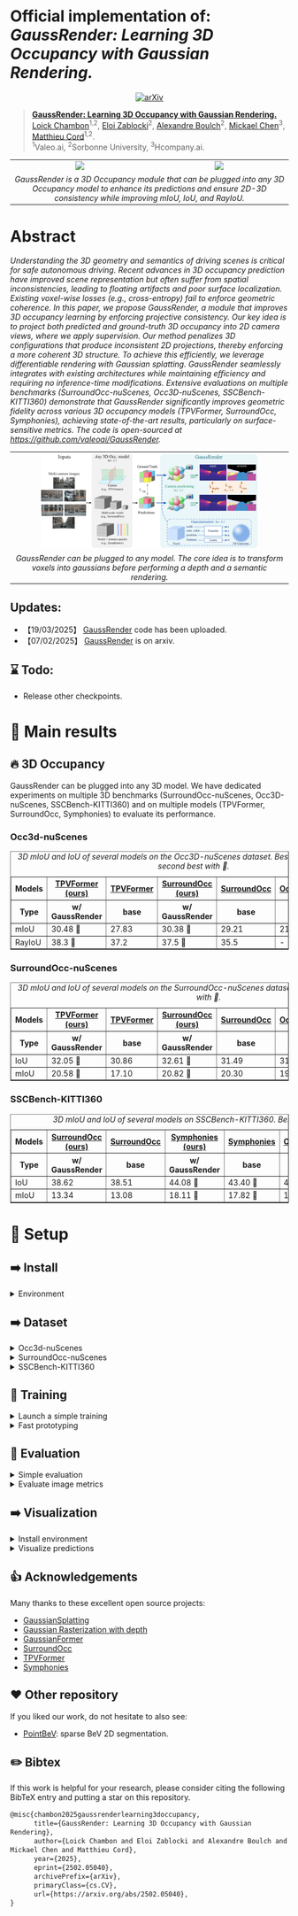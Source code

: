 # Official implementation of: *GaussRender: Learning 3D Occupancy with Gaussian Rendering.* 
<p align="center">
  <a href="https://arxiv.org/abs/2502.05040">
    <img src="https://img.shields.io/badge/arXiv-2502.05040-b31b1b.svg" alt="arXiv">
  </a>
</p>

> [**GaussRender: Learning 3D Occupancy with Gaussian Rendering.**](https://arxiv.org/abs/2502.05040)<br>
> [Loick Chambon](https://loickch.github.io/)<sup>1,2</sup>, [Eloi Zablocki](https://scholar.google.fr/citations?user=dOkbUmEAAAAJ&hl=fr)<sup>2</sup>, [Alexandre Boulch](https://boulch.eu/)<sup>2</sup>, [Mickael Chen](https://sites.google.com/view/mickaelchen/)<sup>3</sup>, [Matthieu Cord](https://cord.isir.upmc.fr/)<sup>1,2</sup>.<br> <sup>1</sup>Valeo.ai, <sup>2</sup>Sorbonne University, <sup>3</sup>Hcompany.ai.

<table>
  <tr>
    <td align="center" width="50%">
      <img src="asset/demo_scene_0003.gif" width="100%">
    </td>
    <td align="center" width="50%">
      <img src="asset/demo_scene_0013.gif" width="100%">
    </td>
  </tr>
  <tr>
    <td colspan="2" align="center">
      <em>GaussRender is a 3D Occupancy module that can be plugged into any 3D Occupancy model to enhance its predictions and ensure 2D-3D consistency while improving mIoU, IoU, and RayIoU.</em>
    </td>
  </tr>
</table>

# Abstract

*Understanding the 3D geometry and semantics of driving scenes is critical for safe autonomous driving. Recent advances in 3D occupancy prediction have improved scene representation but often suffer from spatial inconsistencies, leading to floating artifacts and poor surface localization. Existing voxel-wise losses (e.g., cross-entropy) fail to enforce geometric coherence. In this paper, we propose GaussRender, a module that improves 3D occupancy learning by enforcing projective consistency.  Our key idea is to project both predicted and ground-truth 3D occupancy into 2D camera views, where we apply supervision. Our method penalizes 3D configurations that produce inconsistent 2D projections, thereby enforcing a more coherent 3D structure. To achieve this efficiently, we leverage differentiable rendering with Gaussian splatting. GaussRender seamlessly integrates with existing architectures while maintaining efficiency and requiring no inference-time modifications. Extensive evaluations on multiple benchmarks (SurroundOcc-nuScenes, Occ3D-nuScenes, SSCBench-KITTI360) demonstrate that GaussRender significantly improves geometric fidelity across various 3D occupancy models (TPVFormer, SurroundOcc, Symphonies), achieving state-of-the-art results, particularly on surface-sensitive metrics. The code is open-sourced at https://github.com/valeoai/GaussRender.*


<table>
  <tr>
    <td align="center">
      <img src="asset/pipeline.png" width="80%">
    </td>
  </tr>
  <tr>
    <td align="center">
      <em>GaussRender can be plugged to any model. The core idea is to transform voxels into gaussians before performing a depth and a semantic rendering.</em>
    </td>
  </tr>
</table>

## Updates:
* 【19/03/2025】 [GaussRender](https://arxiv.org/abs/2502.05040) code has been uploaded.
* 【07/02/2025】 [GaussRender](https://arxiv.org/abs/2502.05040) is on arxiv.

## ⌛ Todo:
-  Release other checkpoints.

# 🚀 Main results

## 🔥 3D Occupancy
GaussRender can be plugged into any 3D model. We have dedicated experiments on multiple 3D benchmarks (SurroundOcc-nuScenes, Occ3D-nuScenes, SSCBench-KITTI360) and on multiple models (TPVFormer, SurroundOcc, Symphonies) to evaluate its performance.

### Occ3d-nuScenes

<div align="center">
<table border="1">
  <caption><i>3D mIoU and IoU of several models on the Occ3D-nuScenes dataset. Best result marked with 🥇, second best with 🥈.</i></caption>
    <tr>
        <th>Models</th>
        <th><a href="https://arxiv.org/abs/2502.05040">TPVFormer (ours) </a></th>
        <th><a href="https://arxiv.org/abs/2302.07817">TPVFormer </a></th>
        <th><a href="https://arxiv.org/abs/2502.05040">SurroundOcc (ours) </a></th>
        <th><a href="https://arxiv.org/abs/2303.09551">SurroundOcc </a></th>
        <th><a href="https://arxiv.org/abs/2304.05316">OccFormer</a></th>
        <th><a href="https://arxiv.org/abs/2309.09502">RenderOcc</a></th>
    </tr>
    <tr>
      <th> Type </th>
      <th> w/ GaussRender </th>
      <th> base </th>
      <th> w/ GaussRender </th>
      <th> base </th>
      <th> base </th>
      <th> base </th>
    </tr>
    <tr class="highlight-column">
        <td>mIoU</td>
        <td>30.48 🥇</td>
        <td>27.83</td>
        <td>30.38 🥈</td>
        <td>29.21</td>
        <td>21.93</td>
        <td>26.11</td>
    </tr>
    <tr class="highlight-column">
        <td>RayIoU</td>
        <td>38.3 🥇</td>
        <td>37.2</td>
        <td>37.5 🥈</td>
        <td>35.5</td>
        <td>-</td>
        <td>19.5</td>
    </tr>
</table>
</div>

### SurroundOcc-nuScenes

<div align="center">
<table border="1">
  <caption><i>3D mIoU and IoU of several models on the SurroundOcc-nuScenes dataset. Best marked with 🥇, second with 🥈.</i></caption>
    <tr>
        <th>Models</th>
        <th><a href="https://arxiv.org/abs/2502.05040">TPVFormer (ours) </a></th>
        <th><a href="https://arxiv.org/abs/2302.07817">TPVFormer </a></th>
        <th><a href="https://arxiv.org/abs/2502.05040">SurroundOcc (ours) </a></th>
        <th><a href="https://arxiv.org/abs/2303.09551">SurroundOcc </a></th>
        <th><a href="https://arxiv.org/abs/2304.05316">OccFormer</a></th>
        <th><a href="https://arxiv.org/abs/2412.04384">GaussianFormerv2</a></th>
    </tr>
    <tr>
      <th> Type </th>
      <th> w/ GaussRender </th>
      <th> base </th>
      <th> w/ GaussRender </th>
      <th> base </th>
      <th> base </th>
      <th> base </th>
    </tr>
    <tr class="highlight-column">
        <td>IoU</td>
        <td>32.05 🥈</td>
        <td>30.86</td>
        <td>32.61 🥇</td>
        <td>31.49</td>
        <td>31.39</td>
        <td>30.56</td>
    </tr>
    <tr class="highlight-column">
        <td>mIoU</td>
        <td>20.58 🥈</td>
        <td>17.10</td>
        <td>20.82 🥇</td>
        <td>20.30</td>
        <td>19.03</td>
        <td>20.02</td>
    </tr>
</table>
</div>

### SSCBench-KITTI360

<div align="center">
<table border="1">
  <caption><i>3D mIoU and IoU of several models on SSCBench-KITTI360. Best 🥇, second 🥈.</i></caption>
    <tr>
        <th>Models</th>
        <th><a href="https://arxiv.org/abs/2502.05040">SurroundOcc (ours) </a></th>
        <th><a href="https://arxiv.org/abs/2303.09551">SurroundOcc </a></th>
        <th><a href="https://arxiv.org/abs/2502.05040">Symphonies (ours) </a></th>
        <th><a href="https://arxiv.org/abs/2306.15670">Symphonies </a></th>
        <th><a href="https://arxiv.org/abs/2304.05316">OccFormer</a></th>
        <th><a href="https://arxiv.org/abs/2112.00726">MonoScene</a></th>
    </tr>
    <tr>
      <th> Type </th>
      <th> w/ GaussRender </th>
      <th> base </th>
      <th> w/ GaussRender </th>
      <th> base </th>
      <th> base </th>
      <th> base </th>
    </tr>
    <tr class="highlight-column">
        <td>IoU</td>
        <td>38.62</td>
        <td>38.51</td>
        <td>44.08 🥇</td>
        <td>43.40 🥈</td>
        <td>40.27</td>
        <td>37.87</td>
    </tr>
    <tr class="highlight-column">
        <td>mIoU</td>
        <td>13.34</td>
        <td>13.08</td>
        <td>18.11 🥇</td>
        <td>17.82 🥈</td>
        <td>13.81</td>
        <td>12.31</td>
    </tr>
</table>
</div>

# 🔨 Setup <a name="setup"></a>

## ➡️ Install
<details>
  <summary>Environment</summary>

```
# Create basic env
micromamba create -n gaussrender python=3.8.16 -y -c conda-forge
micromamba activate gaussrender

# Install torch
pip install torch==2.0.0 torchvision==0.15.1 --index-url https://download.pytorch.org/whl/cu118

# Install mmlibs.
pip install -U openmim
mim install mmcv==2.0.1
mim install mmdet==3.0.0
mim install "mmdet3d==1.1.1" 
mim install "mmsegmentation==1.0.0"

# Install other libraries
pip install uv
uv pip install pillow==8.4.0 typing_extensions==4.8.0 torchmetrics==0.9.3 timm==0.9.2
uv pip install spconv-cu118 einops ipykernel
uv pip install protobuf==4.25.3

# Compile extensions
cd extensions/diff-gaussian-rasterization
rm -r build dist
python setup.py build install
cd -
```
</details>

## ➡️ Dataset

<details>
  <summary> Occ3d-nuScenes</summary>

Follow instructions on the official repository [here]([url](https://github.com/Tsinghua-MARS-Lab/CVT-Occ/blob/main/docs/dataset.md)).

1. Download pickle files (cf. [here]([url](https://github.com/pmj110119/RenderOcc/blob/main/docs/prepare_datasets.md))):

You should have two pickle files: 'bevdetv2-nuscenes_infos_train.pkl' and 'bevdetv2-nuscenes_infos_val.pkl'.

2. Download annotations:
```bash
cd ./data/occ3d_nuscenes
wget -O gts.tar.gz https://drive.usercontent.google.com/download?id=17HubGsfioQr1d_39VwVPXelobAFo4Xqh&export=download&authuser=0&confirm=t&uuid=59c53966-3370-4393-b1f6-b35ad8ab45d4&at=AEz70l7o-wie2--xDlpvY0XGvAU3:1740048920248 
tar -xvzf gts.tar.gz
cd -
```

The folder should have the following structure:

```
./data
    - nuscenes
    - occ3d_nuscenes
        - bevdetv2-nuscenes_infos_train.pkl
        - bevdetv2-nuscenes_infos_val.pkl
        - gts
            - scene-*
```

</details>

<details>
  <summary> SurroundOcc-nuScenes</summary>

Follow the instructions on the official repository [here]([url](https://github.com/weiyithu/SurroundOcc/blob/main/docs/data.md)).

1. Download pickle files:
```
mkdir data/surroundocc_nuscenes
cd ./data/surroundocc_nuscenes/
wget -O nuscenes_infos_train_sweeps_occ.pkl https://cloud.tsinghua.edu.cn/d/bb96379a3e46442c8898/files/\?p\=%2Fnuscenes_infos_train_sweeps_occ.pkl\&dl\=1 
wget -O nuscenes_infos_val_sweeps_occ.pkl https://cloud.tsinghua.edu.cn/d/bb96379a3e46442c8898/files/?p=%2Fnuscenes_infos_val_sweeps_occ.pkl&dl=1
cd -
```

2. Download annotations:

```bash
cd ./data/surroundocc_nuscenes/
wget -O samples_train.zip https://cloud.tsinghua.edu.cn/seafhttp/files/92f71370-3686-44ab-814e-8af648ba01e6/train.zip
wget -O samples_val.zip https://cloud.tsinghua.edu.cn/seafhttp/files/0499c96e-2176-4f6c-b30a-968c81dd7bdd/val.zip
unzip samples_train.zip
unzip samples_val.zip
cd -
```

The folder should have the following structure:

```
./data
    - nuscenes
    - surroundocc_nuscenes
        - nuscenes_infos_train_sweeps_occ.pkl
        - nuscenes_infos_val_sweeps_occ.pkl
        - samples
            - *.pcd.bin.npy
```
</details>

<details>
  <summary> SSCBench-KITTI360</summary>

```bash
mkdir ./data/sscbench_kitti360
cd ./data/
for part in aa ab ac ad ae af ag ah ai aj; do
  wget "https://huggingface.co/datasets/ai4ce/SSCBench/resolve/main/sscbench-kitti/sscbench-kitti-part_${part}?download=true" -O "sscbench-kitti-part_${part}"
done
sudo cat *-part_* > combined.sqfs
sudo apt-get update && sudo apt-get install squashfs-tools 
unsquashfs combined.sqfs
mv squashfs-root/sscbench-kitti ./ 
cd -
```

</details>

## 🔄 Training
<details>
  <summary>Launch a simple training</summary>

To train a model, you need to specify the config file and the associated dataset. Config files are in the ./config folder.

For instance to train a TPVFormer model on the Occ3d-nuScenes dataset, run the following command:

```python
python train.py --dataset occ3d --py-config config/tpvformer/render.py --work-dir out/occ3d/tpv 
```
</details>

<details>
  <summary>Fast prototyping</summary>

To prototype, develop or debug a customized model, we can use the mini option (on nuScenes) to load 20% of the dataset. Note also that `--cfg-options` allows you to modify the mmcv configuration.

```python
python train.py --dataset occ3d --py-config config/tpvformer/render.py --work-dir out/debug --cfg-options train_dataset_config.is_mini=True val_dataset_config.is_mini=True
```
</details>

## 🔄 Evaluation

<details>
  <summary>Simple evaluation</summary>
To evaluate a trained model, use the following command:

```python
python eval.py --dataset occ3d --py-config config/tpvformer/render.py --work-dir out/eval/ --resume-from ckpts/final/occ3d_tpv_render.pth
```

Note that using the '--short' option you can perform a sanity-check evaluation on 100 data.
</details>

<details>
  <summary>Evaluate image metrics</summary>
If you want to evaluate image metrics, you should overwrite the camera strategy leading to this command:

```python
python eval.py --dataset occ3d --py-config config/tpvformer/render.py --work-dir out/eval/ --resume-from ckpts/final/occ3d_tpv_render.pth --cfg-options model.aggregator.render_kwargs.render_gt_mode=sensor model.aggregator.render_kwargs.cam_idx="[0,1,2,3,4,5]" model.aggregator.pre_render_kwargs.overwrite_opacity=True
```
Where 'sensor' means the sensor strategy, i.e sensor reference frame.
The argument 'overwrite_opacity' ensures that empty voxels have a 0 opacity.

To evaluate a base model add `--no-strict-state` to do not have conflicts when resuming the model.
</details>

## ➡️ Visualization
<details>
  <summary>Install environment</summary>
To avoid conflict with the existing environment, I recommend to create another one.

```bash
micromamba create -n mayavi python==3.8 -c conda-forge
micromamba activate mayavi
pip install numpy vtk pyqt5
pip install mayavi
pip install pyside2
pip install scipy jupyter ipywidgets ipyevents configobj
pip install https://github.com/enthought/mayavi/zipball/main
```
</details>


<details>
  <summary>Visualize predictions</summary>
Before to visualize outputs using mayavi, you should save them in a folder during inference using:

```python
python out/save_indexed_preds.py --dataset occ3d --py-config config/tpvformer/render.py --work-dir out/eval_local/occ3d/tpv/std --resume-from ckpts/final/occ3d_tpv_std.pth --no-strict-state --indices 0 1 2 3 4 5 6 7 8 9
```

The previous code save the indices [0,1,2,3,4,5,6,7,8,9] corresponding to the first 10 frames of the validation set in the following directory: inspect/DATASET/MODEL/SCENE_TAG/FRAME_TAG.


Then activate your mayavi environment and perform the rendering:

```python
python visualisation/create_rendered_imgs.py --dataset occ3d --folder inspect/results/occ3d/surroundocc_render
```

And create an animation using:

```python
python visualisation/anims_rendered_imgs.py --rendered-folder rendered/occ3d/surroundocc_render
```
</details>

## 👍 Acknowledgements

Many thanks to these excellent open source projects:
* [GaussianSplatting](https://github.com/graphdeco-inria/gaussian-splatting)
* [Gaussian Rasterization with depth](https://github.com/JonathonLuiten/diff-gaussian-rasterization-w-depth)
* [GaussianFormer](https://github.com/huang-yh/GaussianFormer)
* [SurroundOcc](https://github.com/weiyithu/SurroundOcc)
* [TPVFormer](https://github.com/wzzheng/TPVFormer)
* [Symphonies](https://github.com/hustvl/symphonies)


## ❤️  Other repository
If you liked our work, do not hesitate to also see:
* [PointBeV](https://github.com/valeoai/PointBeV): sparse BeV 2D segmentation.

## ✏️ Bibtex

If this work is helpful for your research, please consider citing the following BibTeX entry and putting a star on this repository.

```
@misc{chambon2025gaussrenderlearning3doccupancy,
      title={GaussRender: Learning 3D Occupancy with Gaussian Rendering}, 
      author={Loick Chambon and Eloi Zablocki and Alexandre Boulch and Mickael Chen and Matthieu Cord},
      year={2025},
      eprint={2502.05040},
      archivePrefix={arXiv},
      primaryClass={cs.CV},
      url={https://arxiv.org/abs/2502.05040}, 
}
```
